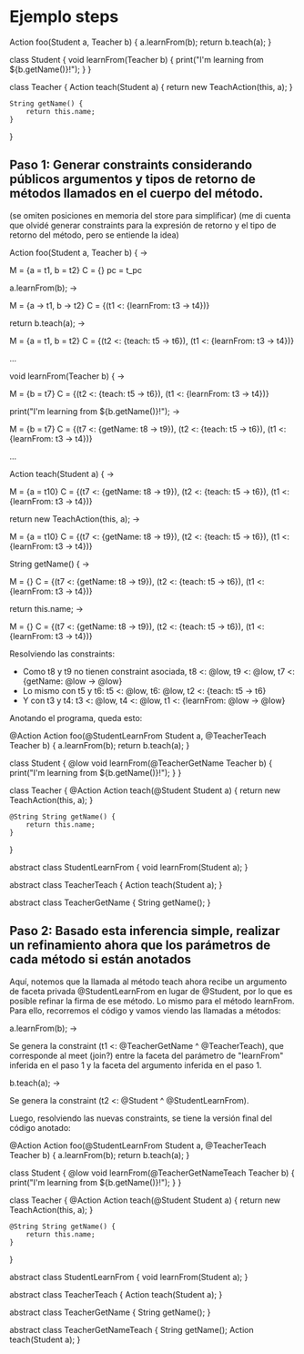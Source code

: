 # Ejemplo steps

Action foo(Student a, Teacher b) {
	a.learnFrom(b);
	return b.teach(a);
}

class Student {
	void learnFrom(Teacher b) {
		print("I'm learning from ${b.getName()}!");
	}
}

class Teacher {
	Action teach(Student a) {
		return new TeachAction(this, a);
	}
	
	String getName() {
		return this.name;
	}
}

## Paso 1: Generar constraints considerando públicos argumentos y tipos de retorno de métodos llamados en el cuerpo del método.

(se omiten posiciones en memoria del store para simplificar)
(me di cuenta que olvidé generar constraints para la expresión de retorno y el tipo de retorno del método, pero se entiende la idea)

Action foo(Student a, Teacher b) { ->

M = {a = t1, b = t2}
C = {}
pc = t_pc

a.learnFrom(b); ->

M = {a -> t1, b -> t2}
C = {(t1 <: {learnFrom: t3 -> t4})}

return b.teach(a); ->

M = {a = t1, b = t2}
C = {(t2 <: {teach: t5 -> t6}), (t1 <: {learnFrom: t3 -> t4})}

...

void learnFrom(Teacher b) { ->

M = {b = t7}
C = {(t2 <: {teach: t5 -> t6}), (t1 <: {learnFrom: t3 -> t4})}

print("I'm learning from ${b.getName()}!"); ->

M = {b = t7}
C = {(t7 <: {getName: t8 -> t9}), (t2 <: {teach: t5 -> t6}), (t1 <: {learnFrom: t3 -> t4})}

...

Action teach(Student a) { ->

M = {a = t10}
C = {(t7 <: {getName: t8 -> t9}), (t2 <: {teach: t5 -> t6}), (t1 <: {learnFrom: t3 -> t4})}

return new TeachAction(this, a); ->

M = {a = t10}
C = {(t7 <: {getName: t8 -> t9}), (t2 <: {teach: t5 -> t6}), (t1 <: {learnFrom: t3 -> t4})}

String getName() { ->

M = {}
C = {(t7 <: {getName: t8 -> t9}), (t2 <: {teach: t5 -> t6}), (t1 <: {learnFrom: t3 -> t4})}

return this.name; -> 

M = {}
C = {(t7 <: {getName: t8 -> t9}), (t2 <: {teach: t5 -> t6}), (t1 <: {learnFrom: t3 -> t4})}


Resolviendo las constraints:

- Como t8 y t9 no tienen constraint asociada, t8 <: @low, t9 <: @low, t7 <: {getName: @low -> @low}
- Lo mismo con t5 y t6: t5 <: @low, t6: @low, t2 <: {teach: t5 -> t6}
- Y con t3 y t4: t3 <: @low, t4 <: @low, t1 <: {learnFrom: @low -> @low}

Anotando el programa, queda esto:

@Action Action foo(@StudentLearnFrom Student a, @TeacherTeach Teacher b) {
	a.learnFrom(b);
	return b.teach(a);
}

class Student {
	@low void learnFrom(@TeacherGetName Teacher b) {
		print("I'm learning from ${b.getName()}!");
	}
}

class Teacher {
	@Action Action teach(@Student Student a) {
		return new TeachAction(this, a);
	}
	
	@String String getName() {
		return this.name;
	}
}

abstract class StudentLearnFrom {
	void learnFrom(Student a);
}

abstract class TeacherTeach {
	Action teach(Student a);
}

abstract class TeacherGetName {
	String getName();
}

## Paso 2: Basado esta inferencia simple, realizar un refinamiento ahora que los parámetros de cada método si están anotados

Aquí, notemos que la llamada al método teach ahora recibe un argumento de faceta privada @StudentLearnFrom en lugar de @Student, por lo que es posible refinar la firma de ese método. Lo mismo para el método learnFrom. Para ello, recorremos el código y vamos viendo las llamadas a métodos:

a.learnFrom(b); ->

Se genera la constraint (t1 <: @TeacherGetName ^ @TeacherTeach), que corresponde al meet (join?) entre la faceta del parámetro de "learnFrom" inferida en el paso 1 y la faceta del argumento inferida en el paso 1.

b.teach(a); ->

Se genera la constraint (t2 <: @Student ^ @StudentLearnFrom).

Luego, resolviendo las nuevas constraints, se tiene la versión final del código anotado:

@Action Action foo(@StudentLearnFrom Student a, @TeacherTeach Teacher b) {
	a.learnFrom(b);
	return b.teach(a);
}

class Student {
	@low void learnFrom(@TeacherGetNameTeach Teacher b) {
		print("I'm learning from ${b.getName()}!");
	}
}

class Teacher {
	@Action Action teach(@Student Student a) {
		return new TeachAction(this, a);
	}
	
	@String String getName() {
		return this.name;
	}
}

abstract class StudentLearnFrom {
	void learnFrom(Student a);
}

abstract class TeacherTeach {
	Action teach(Student a);
}

abstract class TeacherGetName {
	String getName();
}

abstract class TeacherGetNameTeach {
	String getName();
	Action teach(Student a);
}
